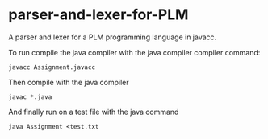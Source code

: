 # parser-and-lexer-for-PLM
A parser and lexer for a PLM programming language in javacc.

To run compile the java compiler with the java compiler compiler command:
```
javacc Assignment.javacc
```
Then compile with the java compiler
```
javac *.java
```
And finally run on a test file with the java command
```
java Assignment <test.txt
```
